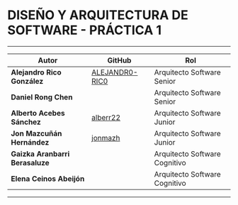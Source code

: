 # DISEÑO Y ARQUITECTURA DE SOFTWARE - PRÁCTICA 1

---
| Autor                           | GitHub                                              |  Rol                          |
|---------------------------------|-----------------------------------------------------|-------------------------------|
| **Alejandro Rico González**     | [ALEJANDR0-RIC0](https://github.com/ALEJANDR0-RIC0) | Arquitecto Software Senior    |
| **Daniel Rong Chen**            |                                                     | Arquitecto Software Senior    |
| **Alberto Acebes Sánchez**      |  [alberr22](https://github.com/alberr22)            | Arquitecto Software Junior    |
| **Jon Mazcuñán Hernández**      | [jonmazh](https://github.com/jonmazh)               | Arquitecto Software Junior    |
| **Gaizka Aranbarri Berasaluze** |                                                     | Arquitecto Software Cognitivo |
| **Elena Ceinos Abeijón**        |                                                     | Arquitecto Software Cognitivo |

---
